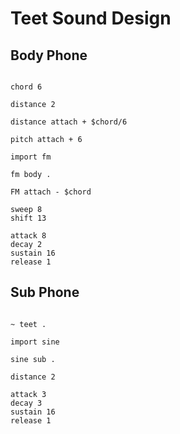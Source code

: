 # Teet Sound Design

## Body Phone

```scenario oscilla

chord 6

distance 2

distance attach + $chord/6

pitch attach + 6

import fm

fm body .

FM attach - $chord

sweep 8
shift 13

attack 8
decay 2
sustain 16
release 1

```

## Sub Phone

```scenario oscilla

~ teet .

import sine

sine sub .

distance 2

attack 3
decay 3
sustain 16
release 1

```
